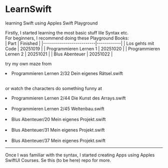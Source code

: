 # LearnSwift
learning Swift using Apples Swift Playground


Firstly, I started learning the most basic stuff lile Syntax etc. <br/>
For beginners, I recommend doing these Playground Books:<br/>
| Part                     | Finished   |
|--------------------------|------------|
| Los gehts mit Code       | 20251019   |
| Programmieren Lernen 1   | 20251020   |
| Programmieren Lernen 2   | 20251021   |
| Blus Abenteuer           | 20251022   |

try my own maze from<br/>
<li>Programmieren Lernen 2/32 Dein eigenes Rätsel.swift</li><br/>

or watch the characters do something funny at<br/>
<li>Programmieren Lernen 2/44 Die Kunst des Arrays.swift</li><br/>
<li>Programmieren Lernen 2/45 Weltenbau.swift</li><br/>
<li>Blus Abenteuer/20 Mein eigenes Projekt.swift</li><br/>
<li>Blus Abenteuer/31 Mein eigenes Projekt.swift</li><br/>
<li>Blus Abenteuer/37 Mein eigenes Projekt.swift</li>

---

Once I was familiar with the syntax, I started creating Apps using Apples SwiftUI Courses.
Se this (to be here) repo for more.
